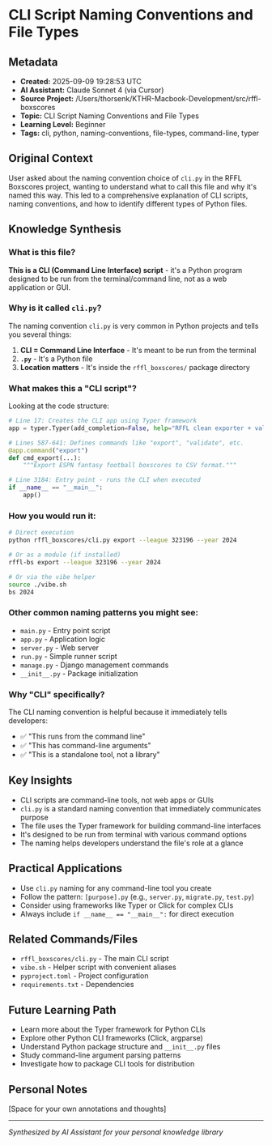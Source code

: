 # CLI Script Naming Conventions and File Types

## Metadata
- **Created:** 2025-09-09 19:28:53 UTC
- **AI Assistant:** Claude Sonnet 4 (via Cursor)
- **Source Project:** /Users/thorsenk/KTHR-Macbook-Development/src/rffl-boxscores
- **Topic:** CLI Script Naming Conventions and File Types
- **Learning Level:** Beginner
- **Tags:** cli, python, naming-conventions, file-types, command-line, typer

## Original Context
User asked about the naming convention choice of `cli.py` in the RFFL Boxscores project, wanting to understand what to call this file and why it's named this way. This led to a comprehensive explanation of CLI scripts, naming conventions, and how to identify different types of Python files.

## Knowledge Synthesis

### What is this file?
**This is a CLI (Command Line Interface) script** - it's a Python program designed to be run from the terminal/command line, not as a web application or GUI.

### Why is it called `cli.py`?
The naming convention `cli.py` is very common in Python projects and tells you several things:

1. **CLI = Command Line Interface** - It's meant to be run from the terminal
2. **`.py`** - It's a Python file
3. **Location matters** - It's inside the `rffl_boxscores/` package directory

### What makes this a "CLI script"?
Looking at the code structure:

```python
# Line 17: Creates the CLI app using Typer framework
app = typer.Typer(add_completion=False, help="RFFL clean exporter + validator")

# Lines 587-641: Defines commands like "export", "validate", etc.
@app.command("export")
def cmd_export(...):
    """Export ESPN fantasy football boxscores to CSV format."""

# Line 3184: Entry point - runs the CLI when executed
if __name__ == "__main__":
    app()
```

### How you would run it:
```bash
# Direct execution
python rffl_boxscores/cli.py export --league 323196 --year 2024

# Or as a module (if installed)
rffl-bs export --league 323196 --year 2024

# Or via the vibe helper
source ./vibe.sh
bs 2024
```

### Other common naming patterns you might see:
- `main.py` - Entry point script
- `app.py` - Application logic
- `server.py` - Web server
- `run.py` - Simple runner script
- `manage.py` - Django management commands
- `__init__.py` - Package initialization

### Why "CLI" specifically?
The CLI naming convention is helpful because it immediately tells developers:
- ✅ "This runs from the command line"
- ✅ "This has command-line arguments"
- ✅ "This is a standalone tool, not a library"

## Key Insights
- CLI scripts are command-line tools, not web apps or GUIs
- `cli.py` is a standard naming convention that immediately communicates purpose
- The file uses the Typer framework for building command-line interfaces
- It's designed to be run from terminal with various command options
- The naming helps developers understand the file's role at a glance

## Practical Applications
- Use `cli.py` naming for any command-line tool you create
- Follow the pattern: `[purpose].py` (e.g., `server.py`, `migrate.py`, `test.py`)
- Consider using frameworks like Typer or Click for complex CLIs
- Always include `if __name__ == "__main__":` for direct execution

## Related Commands/Files
- `rffl_boxscores/cli.py` - The main CLI script
- `vibe.sh` - Helper script with convenient aliases
- `pyproject.toml` - Project configuration
- `requirements.txt` - Dependencies

## Future Learning Path
- Learn more about the Typer framework for Python CLIs
- Explore other Python CLI frameworks (Click, argparse)
- Understand Python package structure and `__init__.py` files
- Study command-line argument parsing patterns
- Investigate how to package CLI tools for distribution

## Personal Notes
[Space for your own annotations and thoughts]

---
*Synthesized by AI Assistant for your personal knowledge library*
